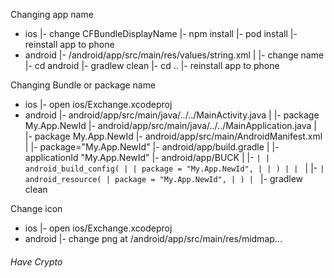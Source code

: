 Changing app name

- ios
  |- change CFBundleDisplayName
  |- npm install
  |- pod install
  |- reinstall app to phone
- android
  |- /android/app/src/main/res/values/string.xml
  | |- change name
  |- cd android
  |- gradlew clean
  |- cd ..
  |- reinstall app to phone

Changing Bundle or package name

- ios
  |- open ios/Exchange.xcodeproj
- android
  |- android/app/src/main/java/../../MainActivity.java
  | |- package My.App.NewId
  |- android/app/src/main/java/../../MainApplication.java
  | |- package My.App.NewId
  |- android/app/src/main/AndroidManifest.xml
  | |- package="My.App.NewId"
  |- android/app/build.gradle
  | |- applicationId "My.App.NewId"
  |- android/app/BUCK
  | |- `| | android_build_config( | | package = "My.App.NewId", | | ) | | `
  | |- `| android_resource( | package = "My.App.NewId", | ) | `
  |- gradlew clean

Change icon

- ios
  |- open ios/Exchange.xcodeproj
- android
  |- change png at /android/app/src/main/res/midmap...

###### Have Crypto
